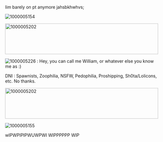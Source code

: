 Iim barely on pt anymore jahsbkhwhvs;

![1000005154](https://github.com/user-attachments/assets/41f7a423-c973-4566-b6d7-d6825d5b7882)

<img width="500" height="100" alt="1000005202" src="https://github.com/user-attachments/assets/0e0325be-8f2e-4adf-89ac-8b9e2642dc48" />

![1000005226](https://github.com/user-attachments/assets/a03e96bd-618c-4319-b411-ecf8b844c94e) :
Hey, you can call me William, or whatever else you know me as :)


DNI : Spawnists, Zoophilia, NSFW, Pedophilia, Proshipping, Sh0ta/Lolicons, etc. No thanks.

<img width="500" height="100" alt="1000005202" src="https://github.com/user-attachments/assets/0e0325be-8f2e-4adf-89ac-8b9e2642dc48" />

![1000005155](https://github.com/user-attachments/assets/1a48a982-06dd-496d-bc33-825d76387ccf)

wIPWPIPIPWUWPWI WIPPPPPP WIP


<!--
**maymadnness/Maymadnness** is a ✨ _special_ ✨ repository because its `README.md` (this file) appears on your GitHub profile.

Here are some ideas to get you started:

- 🔭 I’m currently working on ...
- 🌱 I’m currently learning ...
- 👯 I’m looking to collaborate on ...
- 🤔 I’m looking for help with ...
- 💬 Ask me about ...
- 📫 How to reach me: ...
- 😄 Pronouns: ...
- ⚡ Fun fact: ...
-->
